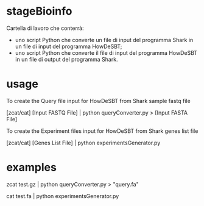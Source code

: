 # stageBioinfo
Cartella di lavoro che conterrà:
- uno script Python che converte un file di input del programma Shark in un file di input del programma HowDeSBT;
- uno script Python che converte il file di input del programma HowDeSBT in un file di output del programma Shark.

# usage
To create the Query file input for HowDeSBT from Shark sample fastq file

[zcat/cat] [Input FASTQ File] | python queryConverter.py > [Input FASTA File]

To create the Experiment files input for HowDeSBT from Shark genes list file

[zcat/cat] [Genes List File] | python experimentsGenerator.py

# examples

zcat test.gz | python queryConverter.py > "query.fa"

cat test.fa | python experimentsGenerator.py